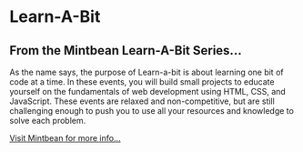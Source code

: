 # Learn-A-Bit

## From the Mintbean Learn-A-Bit Series...

As the name says, the purpose of Learn-a-bit is about learning one bit of code at a time. In these events, you will build small projects to educate yourself on the fundamentals of web development using HTML, CSS, and JavaScript. These events are relaxed and non-competitive, but are still challenging enough to push you to use all your resources and knowledge to solve each problem.

[Visit Mintbean for more info...](https://mintbean.io/)

